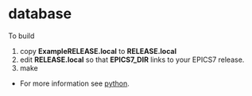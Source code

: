 # database

To build

1) copy **ExampleRELEASE.local** to **RELEASE.local**
2) edit **RELEASE.local** so that **EPICS7_DIR** links to your EPICS7 release.
3) make

- For more information see
   [python](https://mrkraimer.github.io/website/developerGuide/python).



